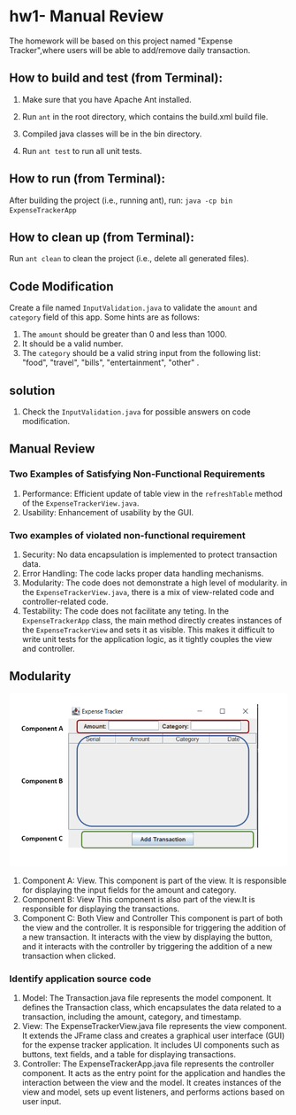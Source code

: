 # hw1- Manual Review

The homework will be based on this project named "Expense Tracker",where users will be able to add/remove daily transaction. 

## How to build and test (from Terminal):
1. Make sure that you have Apache Ant installed.

2. Run ```ant``` in the root directory, which contains the build.xml build file.

3. Compiled java classes will be in the bin directory.

4. Run ```ant test``` to run all unit tests.

## How to run (from Terminal):
After building the project (i.e., running ant), run: ```java -cp bin ExpenseTrackerApp```

## How to clean up (from Terminal):
Run ```ant clean``` to clean the project (i.e., delete all generated files).

## Code Modification

Create a file named ```InputValidation.java```  to validate the ```amount``` and ```category``` field of this app. Some hints are as follows:
1. The ```amount``` should be greater than 0 and less than 1000. 
2. It should be a valid number. 
3. The ```category``` should be a valid string input from the following list: "food", "travel", "bills", "entertainment", "other" . 


## solution
1. Check the ```InputValidation.java``` for possible answers on code modification. 

## Manual Review

### Two Examples of Satisfying Non-Functional Requirements
1. Performance: Efficient update of table view in the ```refreshTable``` method of the ```ExpenseTrackerView.java```. 
2. Usability: Enhancement of usability by the GUI. 

### Two examples of violated non-functional requirement
1. Security: No data encapsulation is implemented to protect transaction data. 
2. Error Handling: The code lacks proper data handling mechanisms. 
3. Modularity: The code does not demonstrate a high level of modularity. in the ```ExpenseTrackerView.java```, there is a mix of view-related code and controller-related code. 
4. Testability: The code does not facilitate any teting. In the ```ExpenseTrackerApp``` class, the main method directly creates instances of the ```ExpenseTrackerView``` and sets it as visible. This makes it difficult to write unit tests for the application logic, as it tightly couples the view and controller. 

## Modularity 

![UI Components](ui_components.png)

1. Component A: View. 
This component is part of the view. It is responsible for displaying the input fields for the amount and category.
2. Component B: View
This component is also part of the view.It is responsible for displaying the transactions.
3. Component C: Both View and Controller
This component is part of both the view and the controller. It is responsible for triggering the addition of a new transaction. It interacts with the view by displaying the button, and it interacts with the controller by triggering the addition of a new transaction when clicked.

### Identify application source code

1. Model: 
The Transaction.java file represents the model component. It defines the Transaction class, which encapsulates the data related to a transaction, including the amount, category, and timestamp.
2. View: 
The ExpenseTrackerView.java file represents the view component. It extends the JFrame class and creates a graphical user interface (GUI) for the expense tracker application. It includes UI components such as buttons, text fields, and a table for displaying transactions.
3. Controller:
The ExpenseTrackerApp.java file represents the controller component. It acts as the entry point for the application and handles the interaction between the view and the model. It creates instances of the view and model, sets up event listeners, and performs actions based on user input.
